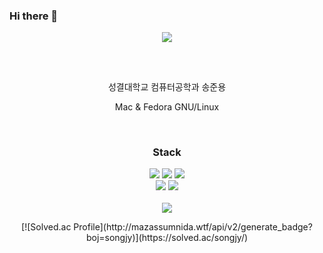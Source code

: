 ### Hi there 👋

<div align=center>
	<img src="https://capsule-render.vercel.app/api?type=waving&color=0:111111,100:a82da8&height=300&section=header&text=sssong5252&fontColor=&fontSize=80&animation=waveIn&fontAlignY=38&desc=Junyong's%20GitHub&descAlignY=51&descAlign=62" />

<h2></h2>
<br/>

</div>
<div align="center">
<p> 성결대학교 컴퓨터공학과 송준용 </p>
<p> Mac & Fedora GNU/Linux </p>
</div>

<br/>

<div align="center">
	<h3>Stack</h3>
<img src="https://img.shields.io/badge/c-A8B9CC?style=for-the-badge&logo=c&logoColor=black">
	<img src="https://img.shields.io/badge/python-3776AB?style=for-the-badge&logo=python&logoColor=white">
	<img src="https://img.shields.io/badge/html5-E34F26?style=for-the-badge&logo=html5&logoColor=white">
	<br/>
	<img src="https://img.shields.io/badge/ubuntu-E95420?style=for-the-badge&logo=ubuntu&logoColor=white">
	<img src="https://img.shields.io/badge/linux-FCC624?style=for-the-badge&logo=linux&logoColor=black">
	<br/>
</div>

<br/>
<div align="center">
	<img src="https://github-readme-stats.vercel.app/api/top-langs/?username=sssong5252&layout=compact&hide=javascript,css,scss&theme=dracula&langs_count=14"/>
	<p>
	[![Solved.ac Profile](http://mazassumnida.wtf/api/v2/generate_badge?boj=songjy)](https://solved.ac/songjy/)
	</p>
</div>
<br/>



